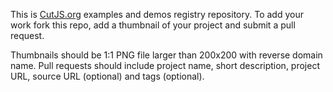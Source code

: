 This is [CutJS.org](http://cutjs.org/) examples and demos registry repository. To add your work fork this repo, add a thumbnail of your project and submit a pull request.

Thumbnails should be 1:1 PNG file larger than 200x200 with reverse domain name. Pull requests should include project name, short description, project URL, source URL (optional) and tags (optional).
